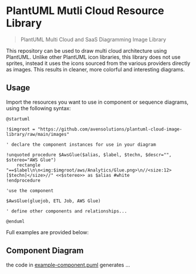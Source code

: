 # PlantUML Mutli Cloud Resource Library

> PlantUML Multi Cloud and SaaS Diagramming Image Library

This repository can be used to draw multi cloud architecture using PlantUML.  Unlike other PlantUML icon libraries, this library does not use sprites, instead it uses the icons sourced from the various providers directly as images.  This results in cleaner, more colorful and interesting diagrams.  

## Usage

Import the resources you want to use in component or sequence diagrams, using the following syntax:  

```
@startuml

!$imgroot = "https://github.com/avensolutions/plantuml-cloud-image-library/raw/main/images"

' declare the component instances for use in your diagram

!unquoted procedure $AwsGlue($alias, $label, $techn, $descr="", $stereo="AWS Glue")
    rectangle "==$label\n\n<img:$imgroot/aws/Analytics/Glue.png>\n//<size:12>[$techn]</size>//" <<$stereo>> as $alias #white
!endprocedure

'use the component

$AwsGlue(gluejob, ETL Job, AWS Glue)

' define other components and relationships...

@enduml
```

Full examples are provided below:  

## Component Diagram

the code in [example-component.puml](example-component.puml) generates ...  
